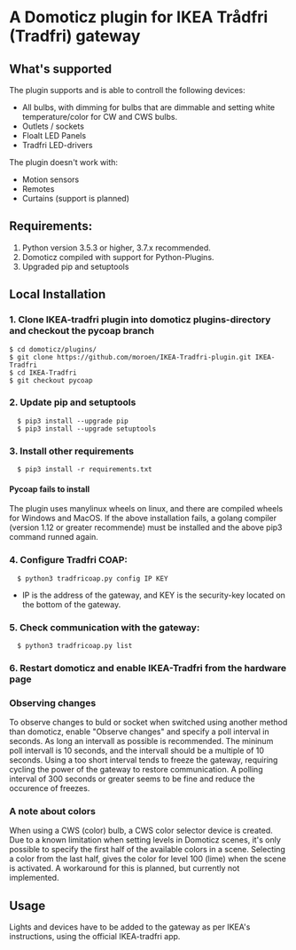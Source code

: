 # A Domoticz plugin for IKEA Trådfri (Tradfri) gateway

## What's supported
The plugin supports and is able to controll the following devices:
- All bulbs, with dimming for bulbs that are dimmable and setting white temperature/color for CW and CWS bulbs.
- Outlets / sockets
- Floalt LED Panels
- Tradfri LED-drivers

The plugin doesn't work with:
- Motion sensors
- Remotes
- Curtains (support is planned)

## Requirements:
1. Python version 3.5.3 or higher, 3.7.x recommended. 
2. Domoticz compiled with support for Python-Plugins. 
3. Upgraded pip and setuptools
   

## Local Installation
### 1. Clone IKEA-tradfri plugin into domoticz plugins-directory and checkout the pycoap branch
```
$ cd domoticz/plugins/
$ git clone https://github.com/moroen/IKEA-Tradfri-plugin.git IKEA-Tradfri
$ cd IKEA-Tradfri
$ git checkout pycoap
```

### 2. Update pip and setuptools
```shell
  $ pip3 install --upgrade pip
  $ pip3 install --upgrade setuptools
```

### 3. Install other requirements
```shell
  $ pip3 install -r requirements.txt
```

#### Pycoap fails to install
The plugin uses manylinux wheels on linux, and there are compiled wheels for Windows and MacOS. If the above installation fails, a golang compiler (version 1.12 or greater recommende) must be installed and the above pip3 command runned again.

### 4. Configure Tradfri COAP: 
```shell
  $ python3 tradfricoap.py config IP KEY
```
  * IP is the address of the gateway, and KEY is the security-key located on the bottom of the gateway.

### 5. Check communication with the gateway:
```shell
  $ python3 tradfricoap.py list
```
### 6. Restart domoticz and enable IKEA-Tradfri from the hardware page

### Observing changes
To observe changes to buld or socket when switched using another method than domoticz, enable "Observe changes" and specify a poll interval in seconds. As long an intervall as possible is recommended. The mininum poll intervall is 10 seconds, and the intervall should be a multiple of 10 seconds. Using a too short interval tends to freeze the gateway, requiring cycling the power of the gateway to restore communication. A polling interval of 300 seconds or greater seems to be fine and reduce the occurence of freezes. 

### A note about colors
When using a CWS (color) bulb, a CWS color selector device is created. Due to a known limitation when setting levels in Domoticz scenes, it's only possible to specify the first half of the available colors in a scene. Selecting a color from the last half, gives the color for level 100 (lime) when the scene is activated. A workaround for this is planned, but currently not implemented. 

## Usage
Lights and devices have to be added to the gateway as per IKEA's instructions, using the official IKEA-tradfri app. 
